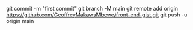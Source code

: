git commit -m "first commit"
git branch -M main
git remote add origin https://github.com/GeoffreyMakawaMbewe/front-end-gist.git
git push -u origin main